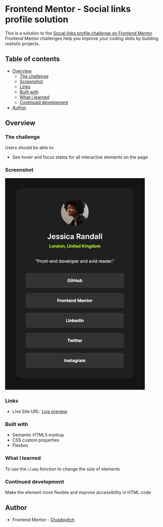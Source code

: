 # Frontend Mentor - Social links profile solution

This is a solution to the [Social links profile challenge on Frontend Mentor](https://www.frontendmentor.io/challenges/social-links-profile-UG32l9m6dQ). Frontend Mentor challenges help you improve your coding skills by building realistic projects. 

## Table of contents

- [Overview](#overview)
  - [The challenge](#the-challenge)
  - [Screenshot](#screenshot)
  - [Links](#links)
  - [Built with](#built-with)
  - [What I learned](#what-i-learned)
  - [Continued development](#continued-development)
- [Author](#author)


## Overview

### The challenge

Users should be able to:

- See hover and focus states for all interactive elements on the page

### Screenshot

![](./screenshot.png)


### Links

- Live Site URL: [Live preview](https://divadovitch.github.io/social-links-profile-main/)


### Built with

- Semantic HTML5 markup
- CSS custom properties
- Flexbox

### What I learned

To use the ``clamp`` fonction to change the size of elements

### Continued development

Make the element more flexible and improve accessibility in HTML code

## Author

- Frontend Mentor - [Divadovitch](https://www.frontendmentor.io/profile/Divadovitch)
